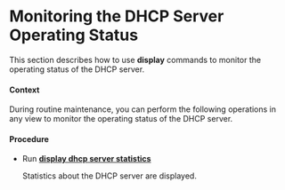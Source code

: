 Monitoring the DHCP Server Operating Status
===========================================

This section describes how to use **display** commands to monitor the operating status of the DHCP server.

#### Context

During routine maintenance, you can perform the following operations in any view to monitor the operating status of the DHCP server.


#### Procedure

* Run [**display dhcp server statistics**](cmdqueryname=display+dhcp+server+statistics)
  
  
  
  Statistics about the DHCP server are displayed.